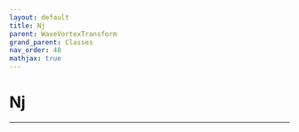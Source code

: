 ```yaml
---
layout: default
title: Nj
parent: WaveVortexTransform
grand_parent: Classes
nav_order: 48
mathjax: true
---
```


#  Nj




---

